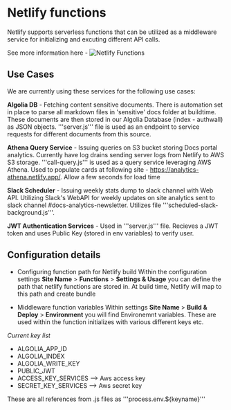 # Netlify functions

Netlify supports serverless functions that can be utilized as a middleware service for initializing and excuting different API calls.

See more information here - ![Netlify Functions](https://docs.netlify.com/functions/overview/)


## Use Cases

We are currently using these services for the following use cases:

**Algolia DB** - Fetching content sensitive documents. There is automation set in place to parse all markdown files in 'sensitive' docs folder at buildtime. These documents are then stored in our Algolia Database (index - authwall) as JSON objects. 
'''server.js''' file is used as an endpoint to service requests for different documents from this source.

**Athena Query Service** - Issuing queries on S3 bucket storing Docs portal analytics. Currently have log drains sending server logs from Netlify to AWS S3 storage. '''call-query.js''' is used as a query service leveraging AWS Athena. Used to populate cards at following site - https://analytics-athena.netlify.app/. Allow a few seconds for load time

**Slack Scheduler** - Issuing weekly stats dump to slack channel with Web API. Utilizing Slack's WebAPI for weekly updates on site analytics sent to slack channel #docs-analytics-newsletter. Utilizes file '''scheduled-slack-background.js'''.

**JWT Authentication Services** - Used in '''server.js''' file. Recieves a JWT token and uses Public Key (stored in env variables) to verify user.


## Configuration details

* Configuring function path for Netlify build
 Within the configuration settings **Site Name** > **Functions** > **Settings & Usage** you can define the path that netlify functions are stored in. At build time, Netlify will map to this path and create bundle

* Middleware function variables
 Within settings **Site Name** > **Build & Deploy** > **Environment** you will find Environemnt variables. These are used within the function initializes with various different keys etc.

 *Current key list*
 * ALGOLIA_APP_ID
 * ALGOLIA_INDEX 
 * ALGOLIA_WRITE_KEY
 * PUBLIC_JWT
 * ACCESS_KEY_SERVICES --> Aws access key
 * SECRET_KEY_SERVICES --> Aws secret key

 These are all references from .js files as '''process.env.${keyname}'''